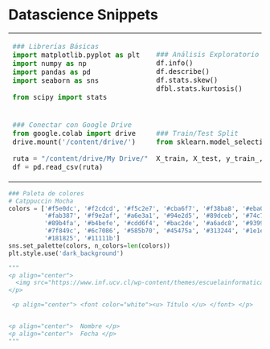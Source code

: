 # Datascience Snippets

<table>
<tr>

</td>

<td style="width:300px">

```python
### Librerías Básicas
import matplotlib.pyplot as plt
import numpy as np
import pandas as pd
import seaborn as sns

from scipy import stats
```

</td>

<td style="width:300px">

```python
### Análisis Exploratorio
df.info()
df.describe()
df.stats.skew()
dfbl.stats.kurtosis()
```

</tr>
<tr>
<td>

```python
### Conectar con Google Drive
from google.colab import drive
drive.mount('/content/drive/')

ruta = "/content/drive/My Drive/"
df = pd.read_csv(ruta)
```

</td>
<td>

```python
### Train/Test Split
from sklearn.model_selection import train_test_split

X_train, X_test, y_train_, y_test = train_test_split(X, y, test_size=0.2, random_state=42)
```

</td>
</tr>
</table>

```python
### Paleta de colores
# Catppuccin Mocha
colors = ['#f5e0dc', '#f2cdcd', '#f5c2e7', '#cba6f7', '#f38ba8', '#eba0ac',
          '#fab387', '#f9e2af', '#a6e3a1', '#94e2d5', '#89dceb', '#74c7ec',
          '#89b4fa', '#b4befe', '#cdd6f4', '#bac2de', '#a6adc8', '#9399b2',
          '#7f849c', '#6c7086', '#585b70', '#45475a', '#313244', '#1e1e2e',
          '#181825', '#11111b']
sns.set_palette(colors, n_colors=len(colors))
plt.style.use('dark_background')
```

```python
"""
<p align="center">
  <img src="https://www.inf.ucv.cl/wp-content/themes/escuelainformaticapucv/img/logo_smaller-01.png" alt="Logo" width="400" height="100"/>
</p>

 <p align="center"> <font color="white"><u> Título </u> </font> </p>


<p align="center">  Nombre </p>
<p align="center">  Fecha </p>
"""
```

